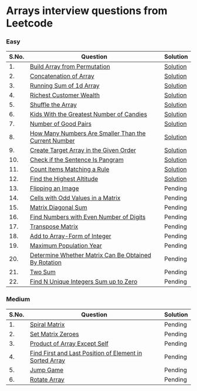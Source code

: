 # Arrays interview questions from Leetcode

### Easy
| S.No. | Question | Solution |
|----| --------------- | -------- |
|1. | [Build Array from Permutation](https://leetcode.com/problems/build-array-from-permutation/) |[Solution](https://github.com/geeky01adarsh/DSA-Interview-Questions/blob/main/Arrays/build_array_from_permutation.cpp)|
|2. | [Concatenation of Array](https://leetcode.com/problems/concatenation-of-array/) |[Solution](https://github.com/geeky01adarsh/DSA-Interview-Questions/blob/main/Arrays/concatenation_of_Array.cpp)|
|3. | [Running Sum of 1d Array](https://leetcode.com/problems/running-sum-of-1d-array/) |[Solution](https://github.com/geeky01adarsh/DSA-Interview-Questions/blob/main/Arrays/running_sum_of_1d_Array.cpp)|
|4. | [Richest Customer Wealth](https://leetcode.com/problems/richest-customer-wealth/) |[Solution](https://github.com/geeky01adarsh/DSA-Interview-Questions/blob/main/Arrays/richest_customber_wealth.cpp)|
|5. | [Shuffle the Array](https://leetcode.com/problems/shuffle-the-array/) |[Solution](https://github.com/geeky01adarsh/DSA-Interview-Questions/blob/main/Arrays/shuffle_the_Array.cpp)|
|6. | [Kids With the Greatest Number of Candies](https://leetcode.com/problems/kids-with-the-greatest-number-of-candies/) |[Solution](https://github.com/geeky01adarsh/DSA-Interview-Questions/blob/main/Arrays/kids_with_greatest_no_of_candies.cpp)|
|7. | [Number of Good Pairs](https://leetcode.com/problems/number-of-good-pairs/) |[Solution](https://github.com/geeky01adarsh/DSA-Interview-Questions/blob/main/Arrays/no_of_good_pairs.cpp)|
|8. | [How Many Numbers Are Smaller Than the Current Number](https://leetcode.com/problems/how-many-numbers-are-smaller-than-the-current-number/) |[Solution](https://github.com/geeky01adarsh/DSA-Interview-Questions/blob/main/Arrays/no_smaller_than_curr_no.cpp)|
|9. | [Create Target Array in the Given Order](https://leetcode.com/problems/create-target-array-in-the-given-order/) |[Solution](https://github.com/geeky01adarsh/DSA-Interview-Questions/blob/main/Arrays/create_target_array_in_given_order.cpp)|
|10. | [Check if the Sentence Is Pangram](https://leetcode.com/problems/check-if-the-sentence-is-pangram/) |[Solution](https://github.com/geeky01adarsh/DSA-Interview-Questions/blob/main/Arrays/pangram_String.cpp)|
|11. | [Count Items Matching a Rule](https://leetcode.com/problems/count-items-matching-a-rule/) |[Solution](https://github.com/geeky01adarsh/DSA-Interview-Questions/blob/main/Arrays/count_elements_matching_rule.cpp)|
|12. | [Find the Highest Altitude](https://leetcode.com/problems/find-the-highest-altitude/) |[Solution](https://github.com/geeky01adarsh/DSA-Interview-Questions/blob/main/Arrays/highest_altitude.cpp)|
|13. | [Flipping an Image](https://leetcode.com/problems/flipping-an-image/) |Pending|   
|14. | [Cells with Odd Values in a Matrix](https://leetcode.com/problems/cells-with-odd-values-in-a-matrix/) |Pending|
|15. | [Matrix Diagonal Sum](https://leetcode.com/problems/matrix-diagonal-sum/) |Pending|
|16. | [Find Numbers with Even Number of Digits](https://leetcode.com/problems/find-numbers-with-even-number-of-digits/)|Pending|
|17. | [Transpose Matrix](https://leetcode.com/problems/transpose-matrix/) |Pending|
|18. | [Add to Array-Form of Integer](https://leetcode.com/problems/add-to-array-form-of-integer/) |Pending|
|19. | [Maximum Population Year](https://leetcode.com/problems/maximum-population-year/) |Pending|
|20. | [Determine Whether Matrix Can Be Obtained By Rotation](https://leetcode.com/problems/determine-whether-matrix-can-be-obtained-by-rotation/) |Pending|
|21. | [Two Sum](https://leetcode.com/problems/two-sum/) |Pending|
|22. | [Find N Unique Integers Sum up to Zero](https://leetcode.com/problems/find-n-unique-integers-sum-up-to-zero/) |Pending|

### Medium
| S.No. | Question | Solution |
|----| --------------- | -------- |
|1. | [Spiral Matrix](https://leetcode.com/problems/spiral-matrix/) |Pending|
|2. | [Set Matrix Zeroes](https://leetcode.com/problems/set-matrix-zeroes/) |Pending|
|3. | [Product of Array Except Self](https://leetcode.com/problems/product-of-array-except-self/) |Pending|
|4. | [Find First and Last Position of Element in Sorted Array](https://leetcode.com/problems/find-first-and-last-position-of-element-in-sorted-array/) |Pending|
|5. | [Jump Game](https://leetcode.com/problems/jump-game/) |Pending|
|6. | [Rotate Array](https://leetcode.com/problems/rotate-array/) |Pending|
